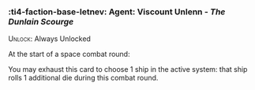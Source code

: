 ### :ti4-faction-base-letnev: **Agent**: Viscount Unlenn - _The Dunlain Scourge_

<span style="font-variant:small-caps;">Unlock</span>: Always Unlocked

At the start of a space combat round:

You may exhaust this card to choose 1 ship in the active system: that ship rolls 1 additional die during this combat round.
